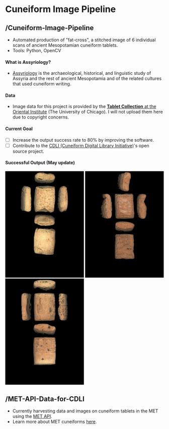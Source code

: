 # Cuneiform Image Pipeline

## /Cuneiform-Image-Pipeline
* Automated production of "fat-cross", a stitched image of 6 individual scans of ancient Mesopotamian cuneiform tablets. 
* Tools: Python, OpenCV
#### What is Assyriology? 
* [Assyriology](https://en.wikipedia.org/wiki/Assyriology) is the archaeological, historical, and linguistic study of Assyria and the rest of ancient Mesopotamia and of the related cultures that used cuneiform writing. 

#### Data
* Image data for this project is provided by the [**Tablet Collection** at the Oriental Institute](https://oi.uchicago.edu/collections/tablet-collection-and-tablet-room) (The University of Chicago). I will not upload them here due to copyright concerns. 

#### Current Goal
- [ ] Increase the output success rate to 80% by improving the software. 
- [ ] Contribute to the [CDLI (Cuneiform Digital Library Initiative)](https://github.com/cdli-gh)'s open source project.  

#### Successful Output (May update)
<img src=Cuneiform-Image-Pipeline/A00102.jpg width=250> <img src=Cuneiform-Image-Pipeline/A00158.jpg width=250> <img src=Cuneiform-Image-Pipeline/A00159.jpg width=250>


## /MET-API-Data-for-CDLI
* Currently harvesting data and images on cuneiform tablets in the MET using the [MET API](https://metmuseum.github.io). 
* Learn more about MET cuneiforms [here](https://www.metmuseum.org/search-results#!/search?q=cuneiform).
